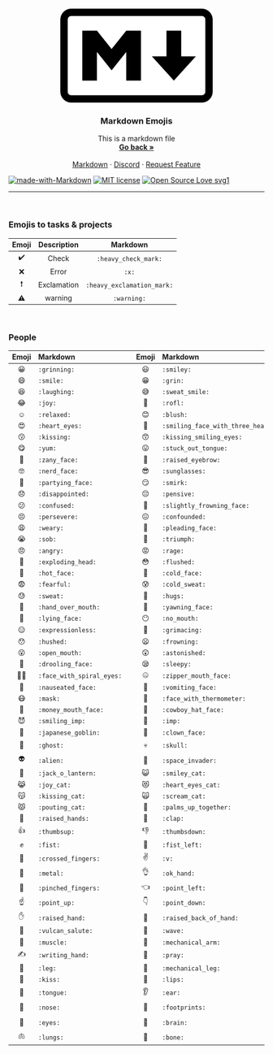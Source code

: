 <br />
<p align="center">
  <a href="https://github.com/Dark-LYNN/Dark-LYNN/Markdown">
    <img src=".Image.png" alt="Logo" width="300" height="185">
  </a>

  <h3 align="center">Markdown Emojis</h3>

  <p align="center">
    This is a markdown file
    <br />
    <a href="https://github.com/Dark-LYNN/Dark-LYNN/tree/main/Markdown"><strong>Go back »</strong></a>
    <br />
    <br />
    <a href="https://github.com/Dark-LYNN/Dark-LYNN/tree/main/Markdown">Markdown</a>
    ·
    <a href="https://discord.gg/SBj5WzeVBj/">Discord</a>
    ·
    <a href="https://github.com/othneildrew/Best-README-Template/issues">Request Feature</a>
  </p>
</p>

[![made-with-Markdown](https://img.shields.io/badge/Made%20with-Markdown-1f425f.svg)](https://github.com/Dark-LYNN/Dark-LYNN/)
[![MIT license](https://img.shields.io/badge/License-MIT-informational.svg)](https://github.com/Dark-LYNN/Dark-LYNN/)
[![Open Source Love svg1](https://badges.frapsoft.com/os/v1/open-source.svg?v=103)](https://github.com/Dark-LYNN/Dark-LYNN/)

----------------------------------

<br>

### Emojis to tasks & projects

| Emoji | Description	| Markdown |
|:---:|:---:|:---:|
| :heavy_check_mark: | Check | `:heavy_check_mark:` |
| :x: | Error | `:x:` |
| :heavy_exclamation_mark: | Exclamation | `:heavy_exclamation_mark:` |
| :warning: | warning | `:warning:` |

<br> 

### People
| Emoji | Markdown |  | Emoji | Markdown |  | Emoji | Markdown |
|:---:|:---|:---:|:---:|:---|:---:|:---:|:---|
| :grinning: | `:grinning:` | | :smiley: | `:smiley:` | | :innocent: | `:innocent:` |
| :smile: | `:smile:` | | :grin: | `:grin:` | | :slightly_smiling_face: | `:slightly_smiling_face:` |
| :laughing: | `:laughing:` | | 😅 | `:sweat_smile:` | | :upside_down_face: | `:upside_down_face:` |
| :joy: | `:joy:` | | :rofl: | `:rofl:` | | :wink: | `:wink:` |
| :relaxed: | `:relaxed:` | | :blush: | `:blush:` | | :smiling_face_with_tear: | `:smiling_face_with_tear:` |
| :heart_eyes: | `:heart_eyes:` | | :smiling_face_with_three_hearts: | `:smiling_face_with_three_hearts:` | | :kissing_heart: | `:kissing_heart:` |
| :kissing: | `:kissing:` | | :kissing_smiling_eyes: | `:kissing_smiling_eyes:` | | :kissing_closed_eyes: | `:kissing_closed_eyes:` |
| :yum: | `:yum:` | | :stuck_out_tongue: | `:stuck_out_tongue:` | | :stuck_out_tongue_closed_eyes: | `:stuck_out_tongue_closed_eyes:` | | :stuck_out_tongue_winking_eye: | `:stuck_out_tongue_winking_eye:` |
| :zany_face: | `:zany_face:` | | :raised_eyebrow: | `:raised_eyebrow:` | | :monocle_face: | `:monocle_face:` |
| :nerd_face: | `:nerd_face:` | | :sunglasses: | `:sunglasses:`| | :star_struck: | `:star_struck:` | 
| :partying_face: | `:partying_face:` | | :smirk: | `:smirk:` | | :unamused: | `:unamused:` | 
| :disappointed: | `:disappointed:` | | :pensive: | `:pensive:` | | :worried: | `:worried:` |
| 😕 | `:confused:` | | 🙁 | `:slightly_frowning_face:` | | 😦 | `:frowning:` |
| 😣 | `:persevere:` | | 😖 | `:confounded:`| | 😫 | `:tired_face:` |
| 😩 | `:weary:` | | 🥺 | `:pleading_face:` | | 😢 | `:cry:` | 
| 😭 | `:sob:` | | 😤 | `:triumph:` | | :face_exhaling: | `:face_exhaling:` | 
| 😠 | `:angry:` | | 😡 | `:rage:` | | 🤬 | `:cursing_face:` | 
| 🤯 | `:exploding_head:` | | 😳 | `:flushed:` | | 😶‍🌫️ | `:face_in_clouds:` | 
| 🥵 | `:hot_face:` | | 🥶 | `:cold_face:` | | 😱 | `:scream:` | 
| 😨 | `:fearful:` | | 😰 | `:cold_sweat:` | | 😥 | `:disappointed_relieved:` |
| 😓 | `:sweat:` | | 🤗 | `:hugs:` | | 🤔 | `:thinking:` |
| 🤭 | `:hand_over_mouth:` | | 🥱 | `:yawning_face:` | | 🤫 | `:shushing_face:` |
| 🤥 | `:lying_face:` | | 😶 | `:no_mouth:` | | 😐 | `:neutral_face:` |
| 😑 | `:expressionless:` | | 😬 | `:grimacing:` | | 🙄 | `:roll_eyes:` |
| 😯 | `:hushed:` | | 😦 | `:frowning:` | | 😧 | `:anguished:` | 
| 😮 | `:open_mouth:` | | 😲 | `:astonished:` | | 😴 | `:sleeping:` | 
| 🤤 | `:drooling_face:` | | 😪 | `:sleepy:` | | 😵 | `:dizzy_face:` |
| 😵‍💫 | `:face_with_spiral_eyes:` | | 🤐 | `:zipper_mouth_face:` | | 🥴 | `:woozy_face:` |
| 🤢 | `:nauseated_face:` | | 🤮 | `:vomiting_face:` | | 🤧 | `:sneezing_face:` |
| 😷 | `:mask:` | | 🤒 | `:face_with_thermometer:` | | 🤕 | `:face_with_head_bandage:` | 
| 🤑 | `:money_mouth_face:` | | 🤠 | `:cowboy_hat_face:` | | 🥸 | `:disguised_face:` | 
| 😈 | `:smiling_imp:` | | 👿 | `:imp:` | | 👹 | `:japanese_ogre:` | 
| 👺 | `:japanese_goblin:` | | 🤡 | `:clown_face:` | | 💩 | `:poop:` |
| 👻 | `:ghost:` | | 💀 | `:skull:` | | ☠️ | `:skull_and_crossbones:` |
| 👽 | `:alien:` | | 👾 | `:space_invader:` | | 🤖 | `:robot:` |
| 🎃 | `:jack_o_lantern:` | | 😺 | `:smiley_cat:` | | 😸 | `:smile_Cat:` | 
| 😹 | `:joy_cat:` | | 😻 | `:heart_eyes_cat:` | | 😼 | `:smirk_cat:` | 
| 😽 | `:kissing_cat:` | | 🙀 | `:scream_cat:` | | 😿 | `:crying_cat_face:` | 
| 😾 | `:pouting_cat:` | | 🤲 | `:palms_up_together:` | | 👐 | `:open_hands:` |
| 🙌 | `:raised_hands:` | | 👏 | `:clap:` | | 🤝 | `:handshake:` |
| 👍 | `:thumbsup:` | | 👎 | `:thumbsdown:` | | 👊 | `:punch:` |
| ✊ | `:fist:` | | 🤛 | `:fist_left:` | | 🤜 | `:fist_right:` |
| 🤞 | `:crossed_fingers:` | | ✌️ | `:v:` | | 🤟 | `:love_you_gesture:` | 
| 🤘 | `:metal:` | | 👌 | `:ok_hand:` | | 🤏 | `:pinching_hand:` | 
| 🤌 | `:pinched_fingers:` | | 👈 | `:point_left:` | | 👉 | `:point_right:` |
| ☝️ | `:point_up:` | | 👇 | `:point_down:` | | 👆 | `:point_up_2:` | 
| ✋ | `:raised_hand:` | | 🤚 | `:raised_back_of_hand:` | | 🖐️ | `:raised_hand_with_fingers_splayed:` | 
| 🖖 | `:vulcan_salute:` | | 👋 | `:wave:` | | 🤙 | `:call_me_hand:` |
| 💪 | `:muscle:` | | 🦾 | `:mechanical_arm:` | 🖕 | `:middle_finger:` | 
| ✍️ | `:writing_hand:` | | 🙏 | `:pray:` | | 🦶 | `:foot:` |
| 🦵 | `:leg:` | | 🦿 | `:mechanical_leg:` | | 💄 | `:lipstick:` |
| 💋 | `:kiss:` | | 👄 | `:lips:` | | 🦷 | `:tooth:` | 
| 👅 | `:tongue:` | | :ear: | `:ear:` | | 🦻 | `:ear_with_hearing_aid:` | 
| 👃 | `:nose:` | | 👣 | `:footprints:` | | 👁️ | `:eye:` |
| 👀 | `:eyes:` | | 🧠 | `:brain:` | | 🫀 | `:anatomical_heart:` | 
| 🫁 | `:lungs:` | | 🦴 | `:bone:` | | 🗣️ | `:speaking_head:` | 

